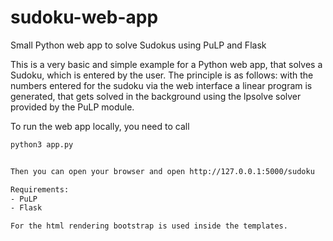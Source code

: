 # sudoku-web-app
Small Python web app to solve Sudokus using PuLP and Flask

This is a very basic and simple example for a Python web app, that solves a Sudoku, which is entered by the user.
The principle is as follows: 
with the numbers entered for the sudoku via the web interface a linear program is generated, that gets solved in the background using the
lpsolve solver provided by the PuLP module.

To run the web app locally, you need to call

```bash
python3 app.py


Then you can open your browser and open http://127.0.0.1:5000/sudoku

Requirements:
- PuLP
- Flask

For the html rendering bootstrap is used inside the templates.
